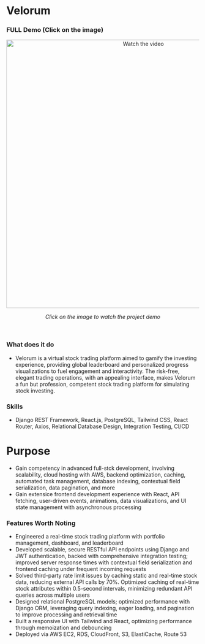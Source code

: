 # Velorum

### FULL Demo (Click on the image)
<div style="text-align: center;">
  <a href="https://www.youtube.com/watch?v=_zW_LnLkzLY">
    <img src="https://github.com/DennisY888/Velorum-trading-platform/blob/main/Velorum%20Thumbnail.jpg?raw=true" alt="Watch the video" width="700"/>
  </a>
  <p><em>Click on the image to watch the project demo</em></p>
</div>



<br>

### What does it do
- Velorum is a virtual stock trading platform aimed to gamify the investing experience, providing global leaderboard and personalized progress visualizations to fuel engagement and interactivity. The risk-free, elegant trading operations, with an appealing interface, makes Velorum a fun but profession, competent stock trading platform for simulating stock investing.
### Skills
- Django REST Framework, React.js, PostgreSQL, Tailwind CSS, React Router, Axios, Relational Database Design, Integration Testing, CI/CD 

# Purpose
- Gain competency in advanced full-stck development, involving scalability, cloud hosting with AWS, backend optimization, caching, automated task management, database indexing, contextual field serialization, data pagination, and more
- Gain extensice frontend development experience with React, API fetching, user-driven events, animations, data visualizations, and UI state management with asynchronous processing

### Features Worth Noting
- Engineered a real-time stock trading platform with portfolio management, dashboard, and leaderboard
- Developed scalable, secure RESTful API endpoints using Django and JWT authentication, backed with comprehensive integration testing; improved server response times with contextual field serialization and frontend caching under frequent incoming requests
- Solved third-party rate limit issues by caching static and real-time stock data, reducing external API calls by 70%. Optimized caching of real-time stock attributes within 0.5-second intervals, minimizing redundant API queries across multiple users
- Designed relational PostgreSQL models; optimized performance with Django ORM, leveraging query indexing, eager loading, and pagination to improve processing and retrieval time
- Built a responsive UI with Tailwind and React, optimizing performance through memoization and debouncing
- Deployed via AWS EC2, RDS, CloudFront, S3, ElastiCache, Route 53
